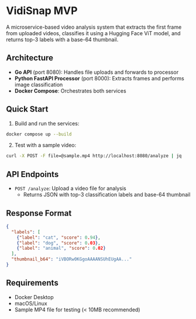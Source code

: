 # VidiSnap MVP

A microservice-based video analysis system that extracts the first frame from uploaded videos, classifies it using a Hugging Face ViT model, and returns top-3 labels with a base-64 thumbnail.

## Architecture

- **Go API** (port 8080): Handles file uploads and forwards to processor
- **Python FastAPI Processor** (port 8000): Extracts frames and performs image classification
- **Docker Compose**: Orchestrates both services

## Quick Start

1. Build and run the services:
```bash
docker compose up --build
```

2. Test with a sample video:
```bash
curl -X POST -F file=@sample.mp4 http://localhost:8080/analyze | jq
```

## API Endpoints

- `POST /analyze`: Upload a video file for analysis
  - Returns JSON with top-3 classification labels and base-64 thumbnail

## Response Format

```json
{
  "labels": [
    {"label": "cat", "score": 0.94},
    {"label": "dog", "score": 0.03},
    {"label": "animal", "score": 0.02}
  ],
  "thumbnail_b64": "iVBORw0KGgoAAAANSUhEUgAA..."
}
```

## Requirements

- Docker Desktop
- macOS/Linux
- Sample MP4 file for testing (< 10MB recommended)
